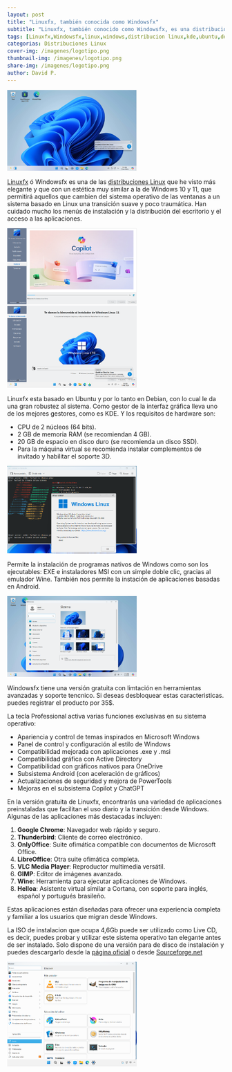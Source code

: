 ```yaml
---
layout: post
title: "Linuxfx, también conocida como Windowsfx"
subtitle: "Linuxfx, también conocido como Windowsfx, es una distribución de Linux diseñada para ofrecer una experiencia similar a la de Microsoft Windows, está orientado tanto a usuarios finales que buscan una transición suave desde Windows, como a empresas que buscan una alternativa más segura y rentable."
tags: [Linuxfx,Windowsfx,linux,windows,distribucion linux,kde,ubuntu,debian,windows 11,wine,exe,msi,64bits,android,GIMP,LibreOffice]
categorias: Distribuciones Linux
cover-img: /imagenes/logotipo.png
thumbnail-img: /imagenes/logotipo.png
share-img: /imagenes/logotipo.png
author: David P.
---
```


<img src="/imagenes/live-cd.png" alt="Menu de instalción" style="width:300px;"/>

[Linuxfx](https://linuxfx.org/) ó Windowsfx es una de las [distribuciones Linux](/paginas/distribuciones-linux.html) que he visto más elegante y que con un estética muy similar a la de Windows 10 y 11, que permitirá aquellos que cambien del sistema operativo de las ventanas a un sistema basado en Linux una transición suave y poco traumática. Han cuidado mucho los menús de instalación y la distribución del escritorio y el acceso a las aplicaciones.

<img src="/imagenes/instalar.png" alt="Menu de instalción" style="width:300px;"/>

<img src="/imagenes/instalacion.png" alt="Realizando la instalación" style="width:300px;"/>

Linuxfx esta basado en Ubuntu y por lo tanto en Debian, con lo cual le da una gran robustez al sistema. Como gestor de la interfaz gráfica lleva uno de los mejores gestores, como es KDE. Y los requisitos de hardware son:

- CPU de 2 núcleos (64 bits).
- 2 GB de memoria RAM (se recomiendan 4 GB).
- 20 GB de espacio en disco duro (se recomienda un disco SSD).
- Para la máquina virtual se recomienda instalar complementos de invitado y habilitar el soporte 3D.

<img src="/imagenes/version.png" alt="Versión y sistema de archivos" style="width:300px;"/>

Permite la instalación de programas nativos de Windows como son los ejecutables: EXE e instaladores MSI con un simple doble clic, gracias al emulador Wine. También nos permite la instación de aplicaciones basadas en Android.

<img src="/imagenes/configurar.png" alt="Menu de configuración" style="width:300px;"/>

Windowsfx tiene una versión gratuita con limtación en herramientas avanzadas y soporte tencnico. Si deseas desbloquear estas caracteristicas. puedes registrar el producto por 35$.

La tecla Professional activa varias funciones exclusivas en su sistema operativo:

- Apariencia y control de temas inspirados en Microsoft Windows
- Panel de control y configuración al estilo de Windows
- Compatibilidad mejorada con aplicaciones .exe y .msi
- Compatibilidad gráfica con Active Directory
- Compatibilidad con gráficos nativos para OneDrive
- Subsistema Android (con aceleración de gráficos)
- Actualizaciones de seguridad y mejora de PowerTools
- Mejoras en el subsistema Copilot y ChatGPT

En la versión gratuita de Linuxfx, encontrarás una variedad de aplicaciones preinstaladas que facilitan el uso diario y la transición desde Windows. Algunas de las aplicaciones más destacadas incluyen:

1. **Google Chrome**: Navegador web rápido y seguro.
2. **Thunderbird**: Cliente de correo electrónico.
3. **OnlyOffice**: Suite ofimática compatible con documentos de Microsoft Office.
4. **LibreOffice**: Otra suite ofimática completa.
5. **VLC Media Player**: Reproductor multimedia versátil.
6. **GIMP**: Editor de imágenes avanzado.
7. **Wine**: Herramienta para ejecutar aplicaciones de Windows.
8. **Helloa**: Asistente virtual similar a Cortana, con soporte para inglés, español y portugués brasileño.

Estas aplicaciones están diseñadas para ofrecer una experiencia completa y familiar a los usuarios que migran desde Windows.

La ISO  de instalacion que ocupa 4,6Gb puede ser utilizado como Live CD, es decir, puedes probar y utilizar este sistema operativo tan elegante  antes de ser instalado. Solo dispone de una versión para de disco de instalación y puedes descargarlo desde la [página oficial](https://linuxfx.org/download/) o desde [Sourceforge.net](https://sourceforge.net/projects/linuxfxdevil/files/)



<img src="/imagenes/instalacion-programas.png" alt="Centro de control instalación aplicaicones" style="width:300px;"/>
